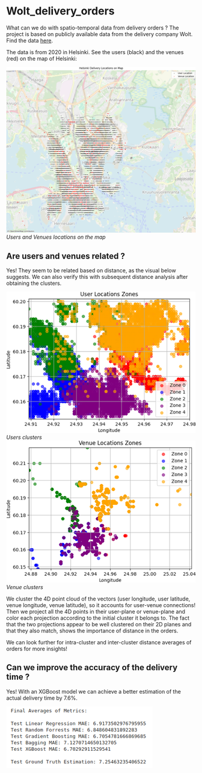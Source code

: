 # Wolt_delivery_orders
What can we do with spatio-temporal data from delivery orders ? The project is based on publicly available data from the delivery company Wolt. Find the data [here](https://raw.githubusercontent.com/woltapp/applied-science-internship-2025/refs/heads/main/orders_autumn_2020.csv).

The data is from 2020 in Helsinki. See the users (black) and the venues (red) on the map of Helsinki:

![User and Venues on the map](images/helsinki.png)
<br>
*Users and Venues locations on the map*

## Are users and venues related ?

Yes! They seem to be related based on distance, as the visual below suggests. We can also verify this with subsequent distance analysis after obtaining the clusters.

![Users clusters](images/zones_users.png)
<br>
*Users clusters*
<br>
![Venues clusters](images/zones_venues.png)
<br>
*Venue clusters*

We cluster the 4D point cloud of the vectors (user longitude, user latitude, venue longitude, venue latitude), so it accounts for user-venue connections! Then we project all the 4D points in their user-plane or venue-plane and color each projection according to the initial cluster it belongs to. The fact that the two projections appear to be well clustered on their 2D planes and that they also match, shows the importance of distance in the orders.

We can look further for intra-cluster and inter-cluster distance averages of orders for more insights!

## Can we improve the accuracy of the delivery time ?

Yes! With an XGBoost model we can achieve a better estimation of the actual delivery time by 7.6%.

![results](images/metrics.png)
